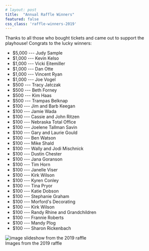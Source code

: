 ```yaml
---
# layout: post
title:  "Annual Raffle Winners"
featured: false
css_class: 'raffle-winners-2019'
---
```


<style>
  .raffle-winners-2019 li {
    display: inline-block;
    margin: 12px;
  }
</style>

Thanks to all those who bought tickets and came out to support the playhouse! Congrats to the lucky winners:

* $5,000 --- Judy Sample
* $1,000 --- Kevin Kelso
* $1,000 --- Vicki Eitemiller
* $1,000 --- Dan Otte
* $1,000 --- Vincent Ryan
* $1,000 --- Joe Vogel
* $500 --- Tracy Jatczak
* $500 --- Beth Forney
* $500 --- Kim Haas
* $500 --- Trampas Belknap
* $100 --- Jim and Barb Keegan
* $100 --- Jamie Wada
* $100 --- Cassie and John Ritzen
* $100 --- Nebraska Total Office
* $100 --- Joelene Tallman Savin
* $100 --- Gary and Laurie Gould
* $100 --- Ben Watson
* $100 --- Mike Shald
* $100 --- Wally and Jodi Mischnick
* $100 --- Dustin Chester
* $100 --- Jana Goranson
* $100 --- Tim Horn
* $100 --- Janelle Viser
* $100 --- Kirk Wilson
* $100 --- Kyren Conley
* $100 --- Tina Pryor
* $100 --- Katie Dobson
* $100 --- Stephanie Graham
* $100 --- Morford's Decorating
* $100 --- Kirk Wilson
* $100 --- Randy Rhine and Grandchildren
* $100 --- Frannie Roberts
* $100 --- Mandy Plog
* $100 --- Sharon Rickenbach

<div class="picture height-is-300">
  <img data-switch-image
    data-switch-image-list="
      post-raffle-2019_1.jpg,
      post-raffle-2019_2.jpg,
      post-raffle-2019_3.jpg,
      post-raffle-2019_4.jpg,
      post-raffle-2019_5.jpg,
      post-raffle-2019_6.jpg,
      post-raffle-2019_7.jpg,
      post-raffle-2019_8.jpg,
      post-raffle-2019_9.jpg,
      post-raffle-2019_10.jpg,
      post-raffle-2019_11.jpg,
      post-raffle-2019_12.jpg,
      post-raffle-2019_13.jpg,
      post-raffle-2019_14.jpg,
      post-raffle-2019_15.jpg,
      post-raffle-2019_16.jpg,
    "
    src="/images/2019/raffle/post-raffle-2019_1.jpg" alt="image slideshow from the 2019 raffle"/>
  <div class="caption">Images from the 2019 raffle</div>
</div>
